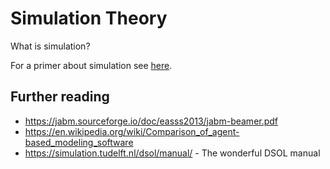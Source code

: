 # Simulation Theory

What is simulation?

For a primer about simulation see [here](https://simulation.tudelft.nl/dsol/manual/simulation-theory/introduction).




##  Further reading
* <https://jabm.sourceforge.io/doc/easss2013/jabm-beamer.pdf>
* <https://en.wikipedia.org/wiki/Comparison_of_agent-based_modeling_software>
* <https://simulation.tudelft.nl/dsol/manual/> - The wonderful DSOL manual